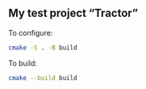 ## My test project “Tractor”
To configure:

```bash
cmake -S . -B build
```


To build:

```bash
cmake --build build
```